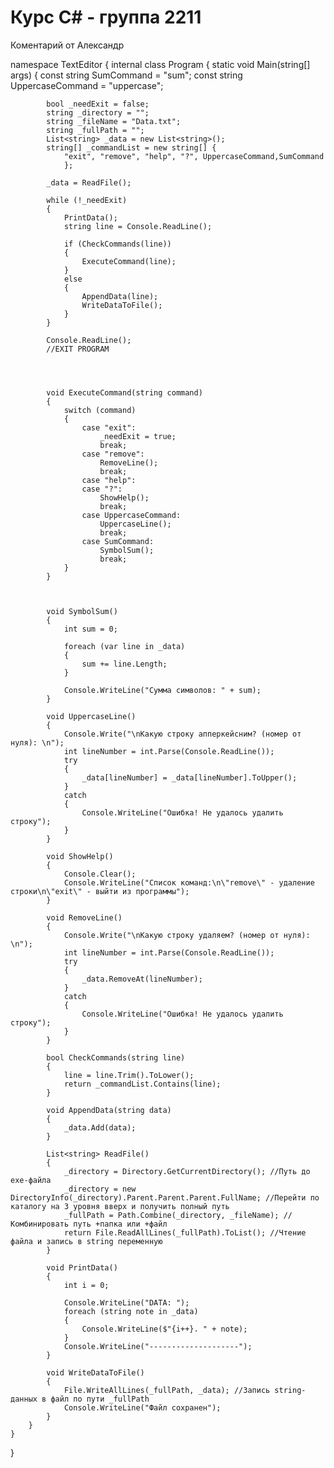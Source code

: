 # Курс C# - группа 2211

Коментарий от Александр


namespace TextEditor
{
    internal class Program
    {
        static void Main(string[] args)
        {
            const string SumCommand = "sum";
            const string UppercaseCommand = "uppercase";

            bool _needExit = false;
            string _directory = "";
            string _fileName = "Data.txt";
            string _fullPath = "";
            List<string> _data = new List<string>();
            string[] _commandList = new string[] {
                "exit", "remove", "help", "?", UppercaseCommand,SumCommand
                };

            _data = ReadFile();

            while (!_needExit)
            {
                PrintData();
                string line = Console.ReadLine();

                if (CheckCommands(line))
                {
                    ExecuteCommand(line);
                }
                else
                {
                    AppendData(line);
                    WriteDataToFile();
                }
            }

            Console.ReadLine();
            //EXIT PROGRAM




            void ExecuteCommand(string command)
            {
                switch (command)
                {
                    case "exit":
                        _needExit = true;
                        break;
                    case "remove":
                        RemoveLine();
                        break;
                    case "help":
                    case "?":
                        ShowHelp();
                        break;
                    case UppercaseCommand:
                        UppercaseLine();
                        break;
                    case SumCommand:
                        SymbolSum();
                        break;
                }
            }



            void SymbolSum()
            {
                int sum = 0;

                foreach (var line in _data)
                {
                    sum += line.Length;
                }

                Console.WriteLine("Сумма символов: " + sum);
            }

            void UppercaseLine()
            {
                Console.Write("\nКакую строку апперкейсним? (номер от нуля): \n");
                int lineNumber = int.Parse(Console.ReadLine());
                try
                {
                    _data[lineNumber] = _data[lineNumber].ToUpper();
                }
                catch
                {
                    Console.WriteLine("Ошибка! Не удалось удалить строку");
                }
            }

            void ShowHelp()
            {
                Console.Clear();
                Console.WriteLine("Список команд:\n\"remove\" - удаление строки\n\"exit\" - выйти из программы");
            }

            void RemoveLine()
            {
                Console.Write("\nКакую строку удаляем? (номер от нуля): \n");
                int lineNumber = int.Parse(Console.ReadLine());
                try
                {
                    _data.RemoveAt(lineNumber);
                }
                catch
                {
                    Console.WriteLine("Ошибка! Не удалось удалить строку");
                }
            }

            bool CheckCommands(string line)
            {
                line = line.Trim().ToLower();
                return _commandList.Contains(line);
            }

            void AppendData(string data)
            {
                _data.Add(data);
            }

            List<string> ReadFile()
            {
                _directory = Directory.GetCurrentDirectory(); //Путь до exe-файла
                _directory = new DirectoryInfo(_directory).Parent.Parent.Parent.FullName; //Перейти по каталогу на 3 уровня вверх и получить полный путь
                _fullPath = Path.Combine(_directory, _fileName); //Комбинировать путь +папка или +файл
                return File.ReadAllLines(_fullPath).ToList(); //Чтение файла и запись в string переменную
            }

            void PrintData()
            {
                int i = 0;

                Console.WriteLine("DATA: ");
                foreach (string note in _data)
                {
                    Console.WriteLine($"{i++}. " + note);
                }
                Console.WriteLine("--------------------");
            }

            void WriteDataToFile()
            {
                File.WriteAllLines(_fullPath, _data); //Запись string-данных в файл по пути _fullPath
                Console.WriteLine("Файл сохранен");
            }
        }
    }
}
